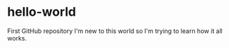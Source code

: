 # hello-world
First GitHub repository
I'm new to this world so I'm trying to learn how it all works.
